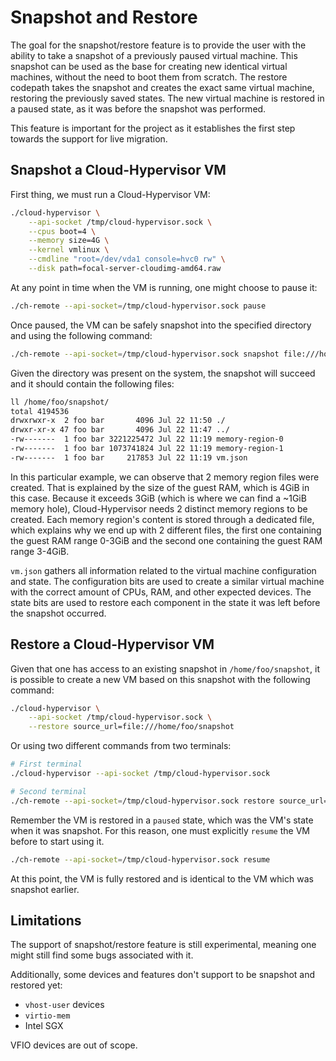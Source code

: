 # Snapshot and Restore

The goal for the snapshot/restore feature is to provide the user with the
ability to take a snapshot of a previously paused virtual machine. This
snapshot can be used as the base for creating new identical virtual machines,
without the need to boot them from scratch. The restore codepath takes the
snapshot and creates the exact same virtual machine, restoring the previously
saved states. The new virtual machine is restored in a paused state, as it was
before the snapshot was performed.

This feature is important for the project as it establishes the first step
towards the support for live migration.

## Snapshot a Cloud-Hypervisor VM

First thing, we must run a Cloud-Hypervisor VM:

```bash
./cloud-hypervisor \
    --api-socket /tmp/cloud-hypervisor.sock \
    --cpus boot=4 \
    --memory size=4G \
    --kernel vmlinux \
    --cmdline "root=/dev/vda1 console=hvc0 rw" \
    --disk path=focal-server-cloudimg-amd64.raw
```

At any point in time when the VM is running, one might choose to pause it:

```bash
./ch-remote --api-socket=/tmp/cloud-hypervisor.sock pause
```

Once paused, the VM can be safely snapshot into the specified directory and
using the following command:

```bash
./ch-remote --api-socket=/tmp/cloud-hypervisor.sock snapshot file:///home/foo/snapshot
```

Given the directory was present on the system, the snapshot will succeed and
it should contain the following files:

```bash
ll /home/foo/snapshot/
total 4194536
drwxrwxr-x  2 foo bar       4096 Jul 22 11:50 ./
drwxr-xr-x 47 foo bar       4096 Jul 22 11:47 ../
-rw-------  1 foo bar 3221225472 Jul 22 11:19 memory-region-0
-rw-------  1 foo bar 1073741824 Jul 22 11:19 memory-region-1
-rw-------  1 foo bar     217853 Jul 22 11:19 vm.json
```

In this particular example, we can observe that 2 memory region files were
created. That is explained by the size of the guest RAM, which is 4GiB in this
case. Because it exceeds 3GiB (which is where we can find a ~1GiB memory hole),
Cloud-Hypervisor needs 2 distinct memory regions to be created. Each memory
region's content is stored through a dedicated file, which explains why we end
up with 2 different files, the first one containing the guest RAM range 0-3GiB
and the second one containing the guest RAM range 3-4GiB.

`vm.json` gathers all information related to the virtual machine configuration
and state. The configuration bits are used to create a similar virtual machine
with the correct amount of CPUs, RAM, and other expected devices. The state
bits are used to restore each component in the state it was left before the
snapshot occurred.

## Restore a Cloud-Hypervisor VM

Given that one has access to an existing snapshot in `/home/foo/snapshot`,
it is possible to create a new VM based on this snapshot with the following 
command:

```bash
./cloud-hypervisor \
    --api-socket /tmp/cloud-hypervisor.sock \
    --restore source_url=file:///home/foo/snapshot
```

Or using two different commands from two terminals:

```bash
# First terminal
./cloud-hypervisor --api-socket /tmp/cloud-hypervisor.sock

# Second terminal
./ch-remote --api-socket=/tmp/cloud-hypervisor.sock restore source_url=file:///home/foo/snapshot
```

Remember the VM is restored in a `paused` state, which was the VM's state when
it was snapshot. For this reason, one must explicitly `resume` the VM before to
start using it.

```bash
./ch-remote --api-socket=/tmp/cloud-hypervisor.sock resume
```

At this point, the VM is fully restored and is identical to the VM which was
snapshot earlier.

## Limitations

The support of snapshot/restore feature is still experimental, meaning one
might still find some bugs associated with it.

Additionally, some devices and features don't support to be snapshot and
restored yet:
- `vhost-user` devices
- `virtio-mem`
- Intel SGX

VFIO devices are out of scope.
